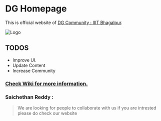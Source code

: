 # DG Homepage

This is official website of [DG Community : IIIT Bhagalpur](https://dg-iiitbh.github.io).

![Logo](https://github.com/DG-IIITBH/DG-IIITBH.github.io/blob/master/img/logo.svg)

## TODOS

* Improve UI.
* Update Content
* Increase Community

### [Check Wiki for more information.](https://github.com/DG-IIITBH/DG-IIITBH.github.io/wiki)
























### Saichethan Reddy :
> We are looking for people to collaborate with us if you are intrested please do check our website 
